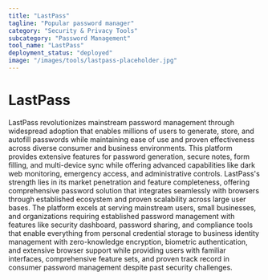 ```yaml
---
title: "LastPass"
tagline: "Popular password manager"
category: "Security & Privacy Tools"
subcategory: "Password Management"
tool_name: "LastPass"
deployment_status: "deployed"
image: "/images/tools/lastpass-placeholder.jpg"
---
```


# LastPass

LastPass revolutionizes mainstream password management through widespread adoption that enables millions of users to generate, store, and autofill passwords while maintaining ease of use and proven effectiveness across diverse consumer and business environments. This platform provides extensive features for password generation, secure notes, form filling, and multi-device sync while offering advanced capabilities like dark web monitoring, emergency access, and administrative controls. LastPass's strength lies in its market penetration and feature completeness, offering comprehensive password solution that integrates seamlessly with browsers through established ecosystem and proven scalability across large user bases. The platform excels at serving mainstream users, small businesses, and organizations requiring established password management with features like security dashboard, password sharing, and compliance tools that enable everything from personal credential storage to business identity management with zero-knowledge encryption, biometric authentication, and extensive browser support while providing users with familiar interfaces, comprehensive feature sets, and proven track record in consumer password management despite past security challenges.